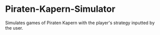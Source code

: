 # Piraten-Kapern-Simulator
Simulates games of Piraten Kapern with the player's strategy inputted by the user.
